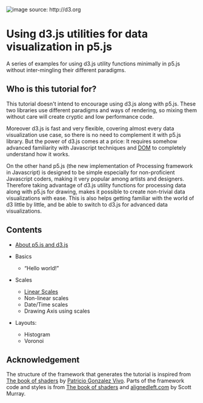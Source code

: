 <div class="header">
 <img src="http://d3js.org/preview.png" alt="image source: http://d3.org">
</div>

# Using d3.js utilities for data visualization in p5.js
<!--*by [Sepand Ansari](http://sepans.com/)-->


A series of examples for using d3.js utility functions minimally in p5.js without inter-mingling their different paradigms.

## Who is this tutorial for?
This tutorial doesn't intend to encourage using d3.js along with p5.js. These two libraries use different paradigms and ways of rendering, so mixing them without care will create cryptic and low performance code. 

Moreover d3.js is fast and very flexible, covering almost every data visualization use case, so there is no need to complement it with p5.js library. But the power of d3.js comes at a price: It requires somehow advanced familiarity 
with Javascript techniques and [DOM](https://en.wikipedia.org/wiki/Document_Object_Model) to completely understand how it works.

On the other hand p5.js (the new implementation of Processing framework in Javascript) is designed to be simple especially for non-proficient Javascript coders, making it very popular among artists and designers. 
Therefore taking advantage of d3.js utility functions for processing data along with p5.js for drawing, makes it possible to create non-trivial data visualizations with ease. 
This is also helps getting familiar with the world of d3 little by little, and be able to switch to d3.js for advanced data visualizations.

## Contents

* [About p5.js and d3.js](aboutp5d3/)

* Basics
    * “Hello world!”

* Scales
    * [Linear Scales](linear-scales)
    * Non-linear scales
    * Date/Time scales
    * Drawing Axis using scales


* Layouts:
    * Histogram
    * Voronoi

<!--
* [Examples](examples/)

* [Glossary](glossary/)

* [Appendix:](appendix/) Other ways to use this book
	* [How can I navigate this book offline?](appendix/)

-->
<!--
## About the Author
<p class="header"><a href="http://twitter.com/" target="_blank">Twitter</a> - <a href="https://github.com/sepans" target="_blank">GitHub</a> 
-->

## Acknowledgement
The structure of the framework that generates the tutorial is inspired from [The book of shaders](http://thebookofshaders.com) by [Patricio Gonzalez Vivo](http://patriciogonzalezvivo.com). Parts of the framework code and styles is from [The book of shaders](http://thebookofshaders.com) and [alignedleft.com](http://alignedleft.com) by Scott Murray.

